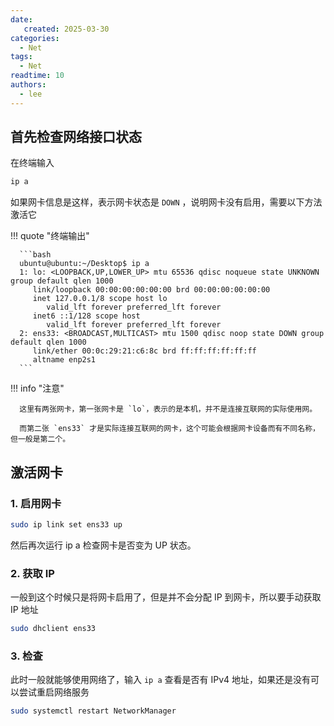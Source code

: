 ```yaml
---
date:
   created: 2025-03-30
categories:
  - Net
tags:
  - Net
readtime: 10
authors:
  - lee
---
```


<!-- more -->
<!-- 摘录结束 -->

## 首先检查网络接口状态

在终端输入

```bash
ip a
```

如果网卡信息是这样，表示网卡状态是 `DOWN` ，说明网卡没有启用，需要以下方法激活它

!!! quote "终端输出"

      ```bash
      ubuntu@ubuntu:~/Desktop$ ip a
      1: lo: <LOOPBACK,UP,LOWER_UP> mtu 65536 qdisc noqueue state UNKNOWN group default qlen 1000
         link/loopback 00:00:00:00:00:00 brd 00:00:00:00:00:00
         inet 127.0.0.1/8 scope host lo
            valid_lft forever preferred_lft forever
         inet6 ::1/128 scope host 
            valid_lft forever preferred_lft forever
      2: ens33: <BROADCAST,MULTICAST> mtu 1500 qdisc noop state DOWN group default qlen 1000
         link/ether 00:0c:29:21:c6:8c brd ff:ff:ff:ff:ff:ff
         altname enp2s1
      ```


!!! info "注意"

      这里有两张网卡，第一张网卡是 `lo`，表示的是本机，并不是连接互联网的实际使用网。
      
      而第二张 `ens33` 才是实际连接互联网的网卡，这个可能会根据网卡设备而有不同名称，但一般是第二个。

## 激活网卡

### 1. 启用网卡

```bash
sudo ip link set ens33 up
```

然后再次运行 ip a 检查网卡是否变为 UP 状态。

### 2. 获取 IP

一般到这个时候只是将网卡启用了，但是并不会分配 IP 到网卡，所以要手动获取 IP 地址

```bash
sudo dhclient ens33
```

### 3. 检查

此时一般就能够使用网络了，输入 `ip a` 查看是否有 IPv4 地址，如果还是没有可以尝试重启网络服务

```bash
sudo systemctl restart NetworkManager
```
